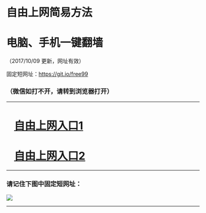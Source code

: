 ﻿# 自由上网简易方法

# 电脑、手机一键翻墙

（2017/10/09 更新，网址有效）

固定短网址：https://git.io/free99

### （微信如打不开，请转到浏览器打开）


***





# &nbsp;&nbsp; <a href="http://ft688430079.fwq-tz-1001.info/fwqtz01.html?t=10090013712 " target="_blank">自由上网入口1</a>
# &nbsp;&nbsp; <a href="http://ft317483294.fwq-tz-1002.info/fwqtz02.html?t=100900120835 " target="_blank">自由上网入口2</a>
***

### 请记住下图中固定短网址：

<img src="https://s3-us-west-2.amazonaws.com/fwq-1001/yjfq-20170905okok.png" /> 


***

